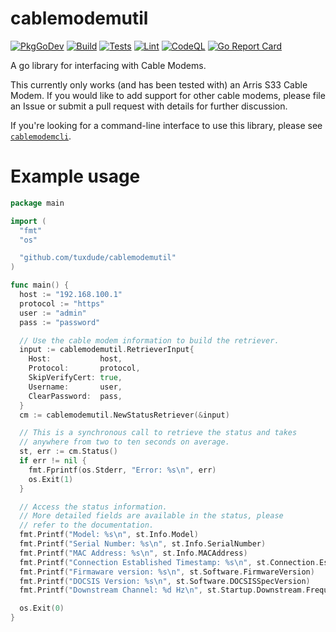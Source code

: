 # cablemodemutil

[![PkgGoDev](https://pkg.go.dev/badge/github.com/tuxdude/cablemodemutil)](https://pkg.go.dev/github.com/tuxdude/cablemodemutil) [![Build](https://github.com/Tuxdude/cablemodemutil/actions/workflows/build.yml/badge.svg)](https://github.com/Tuxdude/cablemodemutil/actions/workflows/build.yml) [![Tests](https://github.com/Tuxdude/cablemodemutil/actions/workflows/tests.yml/badge.svg)](https://github.com/Tuxdude/cablemodemutil/actions/workflows/tests.yml) [![Lint](https://github.com/Tuxdude/cablemodemutil/actions/workflows/lint.yml/badge.svg)](https://github.com/Tuxdude/cablemodemutil/actions/workflows/lint.yml) [![CodeQL](https://github.com/Tuxdude/cablemodemutil/actions/workflows/codeql-analysis.yml/badge.svg)](https://github.com/Tuxdude/cablemodemutil/actions/workflows/codeql-analysis.yml) [![Go Report Card](https://goreportcard.com/badge/github.com/tuxdude/cablemodemutil)](https://goreportcard.com/report/github.com/tuxdude/cablemodemutil)

A go library for interfacing with Cable Modems.

This currently only works (and has been tested with) an Arris S33 Cable
Modem. If you would like to add support for other cable modems, please
file an Issue or submit a pull request with details for further discussion.

If you're looking for a command-line interface to use this library, please
see [`cablemodemcli`](https://github.com/Tuxdude/cablemodemcli).

# Example usage

```go
package main

import (
  "fmt"
  "os"

  "github.com/tuxdude/cablemodemutil"
)

func main() {
  host := "192.168.100.1"
  protocol := "https"
  user := "admin"
  pass := "password"

  // Use the cable modem information to build the retriever.
  input := cablemodemutil.RetrieverInput{
    Host:           host,
    Protocol:       protocol,
    SkipVerifyCert: true,
    Username:       user,
    ClearPassword:  pass,
  }
  cm := cablemodemutil.NewStatusRetriever(&input)

  // This is a synchronous call to retrieve the status and takes
  // anywhere from two to ten seconds on average.
  st, err := cm.Status()
  if err != nil {
    fmt.Fprintf(os.Stderr, "Error: %s\n", err)
    os.Exit(1)
  }

  // Access the status information.
  // More detailed fields are available in the status, please
  // refer to the documentation.
  fmt.Printf("Model: %s\n", st.Info.Model)
  fmt.Printf("Serial Number: %s\n", st.Info.SerialNumber)
  fmt.Printf("MAC Address: %s\n", st.Info.MACAddress)
  fmt.Printf("Connection Established Timestamp: %s\n", st.Connection.EstablishedAt)
  fmt.Printf("Firmaware version: %s\n", st.Software.FirmwareVersion)
  fmt.Printf("DOCSIS Version: %s\n", st.Software.DOCSISSpecVersion)
  fmt.Printf("Downstream Channel: %d Hz\n", st.Startup.Downstream.FrequencyHZ)

  os.Exit(0)
}
```
